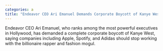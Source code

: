 ```yaml
---
categories: a
title: "Endeavor CEO Ari Emanuel Demands Corporate Boycott of Kanye West Silence and Inaction Are Not an Option"
---
```

Endeavor CEO Ari Emanuel, who ranks among the most powerful executives in Hollywood, has demanded a complete corporate boycott of Kanye West, saying companies including Apple, Spotify, and Adidas should stop working with the billionaire rapper and fashion mogul.